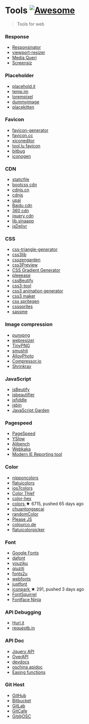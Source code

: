 <h1>
 Tools
 <a href="https://github.com/sindresorhus/awesome">
  <img alt="Awesome" src="https://cdn.rawgit.com/sindresorhus/awesome/d7305f38d29fed78fa85652e3a63e154dd8e8829/media/badge.svg"/>
 </a>
</h1>
<blockquote>
 <p>
  Tools for web
 </p>
</blockquote>
<h3>
 Response
</h3>
<ul>
 <li>
  <a href="http://www.responsinator.com/">
   Responsinator
  </a>
 </li>
 <li>
  <a href="http://lab.maltewassermann.com/viewport-resizer/">
   viewport-resizer
  </a>
 </li>
 <li>
  <a href="http://mediaqueri.es/">
   Media Queri
  </a>
 </li>
 <li>
  <a href="http://screensiz.es/phone">
   Screensiz
  </a>
 </li>
</ul>
<h3>
 Placeholder
</h3>
<ul>
 <li>
  <a href="http://placehold.it/">
   placehold.it
  </a>
 </li>
 <li>
  <a href="http://temp.im/">
   temp.im
  </a>
 </li>
 <li>
  <a href="http://lorempixel.com/">
   lorempixel
  </a>
 </li>
 <li>
  <a href="http://dummyimage.com/">
   dummyimage
  </a>
 </li>
 <li>
  <a href="http://placekitten.com/">
   placekitten
  </a>
 </li>
</ul>
<h3>
 Favicon
</h3>
<ul>
 <li>
  <a href="http://www.favicon-generator.org/">
   favicon-generator
  </a>
 </li>
 <li>
  <a href="http://www.favicon.cc/">
   favicon.cc
  </a>
 </li>
 <li>
  <a href="http://www.xiconeditor.com/">
   xiconeditor
  </a>
 </li>
 <li>
  <a href="http://tool.lu/favicon/">
   tool.lu favicon
  </a>
 </li>
 <li>
  <a href="http://www.bitbug.net/">
   bitbug
  </a>
 </li>
 <li>
  <a href="http://iconogen.com/">
   iconogen
  </a>
 </li>
</ul>
<h3>
 CDN
</h3>
<ul>
 <li>
  <a href="http://www.staticfile.org/">
   staticfile
  </a>
 </li>
 <li>
  <a href="http://www.bootcdn.cn/">
   bootcss cdn
  </a>
 </li>
 <li>
  <a href="http://www.cdnjs.cn/">
   cdnjs.cn
  </a>
 </li>
 <li>
  <a href="https://cdnjs.com/">
   cdnjs
  </a>
 </li>
 <li>
  <a href="http://jscdn.upai.com/">
   upai
  </a>
 </li>
 <li>
  <a href="http://cdn.code.baidu.com/">
   Baidu cdn
  </a>
 </li>
 <li>
  <a href="http://libs.useso.com/">
   360 cdn
  </a>
 </li>
 <li>
  <a href="http://code.jquery.com/">
   jquery cdn
  </a>
 </li>
 <li>
  <a href="http://lib.sinaapp.com/">
   lib.sinaapp
  </a>
 </li>
 <li>
  <a href="http://www.jsdelivr.com/">
   jsDelivr
  </a>
 </li>
</ul>
<h3>
 CSS
</h3>
<ul>
 <li>
  <a href="http://apps.eky.hk/css-triangle-generator/zh-hant">
   css-triangle-generator
  </a>
 </li>
 <li>
  <a href="http://css3lib.alloyteam.com/">
   css3lib
  </a>
 </li>
 <li>
  <a href="http://www.csszengarden.com/">
   csszengarden
  </a>
 </li>
 <li>
  <a href="http://www.css88.com/tool/css3Preview/">
   css3Preview
  </a>
 </li>
 <li>
  <a href="http://www.colorzilla.com/gradient-editor/">
   CSS Gradient Generator
  </a>
 </li>
 <li>
  <a href="http://pleeease.io/play/">
   pleeease
  </a>
 </li>
 <li>
  <a href="http://tool.lu/css/">
   cssBeutify
  </a>
 </li>
 <li>
  <a href="http://isux.tencent.com/css3/tools.html">
   css3-tool
  </a>
 </li>
 <li>
  <a href="http://isux.tencent.com/css3/tools.html">
   css3 animation generator
  </a>
 </li>
 <li>
  <a href="http://www.css3maker.com/index.html">
   css3 maker
  </a>
 </li>
 <li>
  <a href="http://spritegen.website-performance.org/">
   css spritegen
  </a>
 </li>
 <li>
  <a href="http://csssprites.com/">
   csssprites
  </a>
 </li>
 <li>
  <a href="http://sassme.arc90.com/">
   sassme
  </a>
 </li>
</ul>
<h3>
 Image compression
</h3>
<ul>
 <li>
  <a href="http://www.punypng.com/">
   punypng
  </a>
 </li>
 <li>
  <a href="http://webresizer.com/resizer/">
   webresizer
  </a>
 </li>
 <li>
  <a href="https://tinypng.com">
   TinyPNG
  </a>
 </li>
 <li>
  <a href="http://www.smushit.com/ysmush.it/">
   smushit
  </a>
 </li>
 <li>
  <a href="http://alloyteam.github.io/AlloyPhoto/">
   AlloyPhoto
  </a>
 </li>
 <li>
  <a href="https://compressor.io/">
   Compressor.io
  </a>
 </li>
 <li>
  <a href="https://shrinkray.io">
   Shrinkray
  </a>
 </li>
</ul>
<h3>
 JavaScript
</h3>
<ul>
 <li>
  <a href="http://tool.lu/js/">
   jsBeutify
  </a>
 </li>
 <li>
  <a href="http://jsbeautifier.org/">
   jsbeautifier
  </a>
 </li>
 <li>
  <a href="http://jsfiddle.net/">
   jsfiddle
  </a>
 </li>
 <li>
  <a href="http://jsbin.com/">
   jsbin
  </a>
 </li>
 <li>
  <a href="http://bonsaiden.github.io/JavaScript-Garden/">
   JavaScript Garden
  </a>
 </li>
</ul>
<h3>
 Pagespeed
</h3>
<ul>
 <li>
  <a href="https://developers.google.com/speed/pagespeed/insights/">
   PageSpeed
  </a>
 </li>
 <li>
  <a href="https://addons.mozilla.org/zh-cn/firefox/addon/yslow/">
   YSlow
  </a>
 </li>
 <li>
  <a href="http://alibench.com/">
   Alibench
  </a>
 </li>
 <li>
  <a href="http://pagespeed.webkaka.com/">
   Webkaka
  </a>
 </li>
 <li>
  <a href="https://www.modern.ie/en-us/report">
   Modern IE Reporting tool
  </a>
 </li>
</ul>
<h3>
 Color
</h3>
<ul>
 <li>
  <a href="http://nipponcolors.com/">
   nipponcolors
  </a>
 </li>
 <li>
  <a href="http://flatuicolors.com/">
   flatuicolors
  </a>
 </li>
 <li>
  <a href="http://ios7colors.com/">
   ios7colors
  </a>
 </li>
 <li>
  <a href="http://lokeshdhakar.com/projects/color-thief/">
   Color Thief
  </a>
 </li>
 <li>
  <a href="http://www.color-hex.com/">
   color-hex
  </a>
 </li>
 <li>
  <a href="https://github.com/mrmrs/colors">
   colors
  </a>
  <span>
   &#9733 6715, pushed 65 days ago
  </span>
 </li>
 <li>
  <a href="http://ylbook.com/cms/web/chuantongsecai/chuantongsecai.htm">
   chuantongsecai
  </a>
 </li>
 <li>
  <a href="https://randomcolor.llllll.li/">
   randomColor
  </a>
 </li>
 <li>
  <a href="http://www.checkman.io/please/">
   Please JS
  </a>
 </li>
 <li>
  <a href="http://colourco.de">
   colourco.de
  </a>
 </li>
 <li>
  <a href="http://www.flatuicolorpicker.com/">
   flatuicolorpicker
  </a>
 </li>
</ul>
<h3>
 Font
</h3>
<ul>
 <li>
  <a href="https://www.google.com/fonts">
   Google Fonts
  </a>
 </li>
 <li>
  <a href="http://www.dafont.com/">
   dafont
  </a>
 </li>
 <li>
  <a href="http://www.youziku.com/">
   youziku
  </a>
 </li>
 <li>
  <a href="http://www.qiuziti.com/">
   qiuziti
  </a>
 </li>
 <li>
  <a href="http://www.fonts2u.com/index.html">
   fonts2u
  </a>
 </li>
 <li>
  <a href="http://www.fonts.com/web-fonts">
   webfonts
  </a>
 </li>
 <li>
  <a href="http://www.justfont.com/">
   justfont
  </a>
 </li>
 <li>
  <a href="https://github.com/lvwzhen/iconpark">
   iconpark
  </a>
  <span>
   &#9733 291, pushed 3 days ago
  </span>
 </li>
 <li>
  <a href="http://www.fontsquirrel.com/">
   FontSquirrel
  </a>
 </li>
 <li>
  <a href="http://fontface.ninja/">
   Fontface Ninja
  </a>
 </li>
</ul>
<h3>
 API Debugging
</h3>
<ul>
 <li>
  <a href="https://www.hurl.it/">
   Hurl.it
  </a>
 </li>
 <li>
  <a href="http://requestb.in/">
   requestb.in
  </a>
 </li>
</ul>
<h3>
 API Doc
</h3>
<ul>
 <li>
  <a href="http://www.jquery123.com/">
   Jquery API
  </a>
 </li>
 <li>
  <a href="http://overapi.com/">
   OverAPI
  </a>
 </li>
 <li>
  <a href="http://devdocs.io/">
   devdocs
  </a>
 </li>
 <li>
  <a href="http://tool.oschina.net/apidocs">
   oschina apidoc
  </a>
 </li>
 <li>
  <a href="http://easings.net/en">
   Easing functions
  </a>
 </li>
</ul>
<h3>
 Git Host
</h3>
<ul>
 <li>
  <a href="https://github.com/">
   GitHub
  </a>
 </li>
 <li>
  <a href="https://bitbucket.org/">
   Bitbucket
  </a>
 </li>
 <li>
  <a href="https://about.gitlab.com/">
   GitLab
  </a>
 </li>
 <li>
  <a href="https://gitcafe.com/">
   GitCafe
  </a>
 </li>
 <li>
  <a href="http://git.oschina.net/">
   Git@OSC
  </a>
 </li>
</ul>
